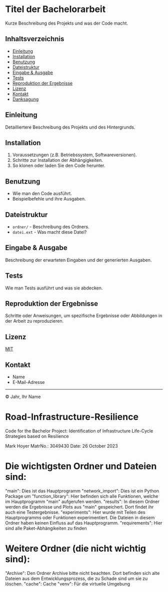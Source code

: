 # Titel der Bachelorarbeit

Kurze Beschreibung des Projekts und was der Code macht.

## Inhaltsverzeichnis

- [Einleitung](#einleitung)
- [Installation](#installation)
- [Benutzung](#benutzung)
- [Dateistruktur](#dateistruktur)
- [Eingabe & Ausgabe](#eingabe--ausgabe)
- [Tests](#tests)
- [Reproduktion der Ergebnisse](#reproduktion-der-ergebnisse)
- [Lizenz](#lizenz)
- [Kontakt](#kontakt)
- [Danksagung](#danksagung)

## Einleitung

Detailliertere Beschreibung des Projekts und des Hintergrunds.

## Installation

1. Voraussetzungen (z.B. Betriebssystem, Softwareversionen).
2. Schritte zur Installation der Abhängigkeiten.
3. So klonen oder laden Sie den Code herunter.

## Benutzung

- Wie man den Code ausführt.
- Beispielbefehle und ihre Ausgaben.

## Dateistruktur

- `ordner/` - Beschreibung des Ordners.
- `datei.ext` - Was macht diese Datei?

## Eingabe & Ausgabe

Beschreibung der erwarteten Eingaben und der generierten Ausgaben.

## Tests

Wie man Tests ausführt und was sie abdecken.

## Reproduktion der Ergebnisse

Schritte oder Anweisungen, um spezifische Ergebnisse oder Abbildungen in der Arbeit zu reproduzieren.

## Lizenz

[MIT](LICENSE)

## Kontakt

- Name
- E-Mail-Adresse

---

© Jahr, Ihr Name


# Road-Infrastructure-Resilience

Code for the Bachelor Project: Identification of Infrastructure Life-Cycle Strategies based on Resilience

Mark Hoyer
MatrNo.: 3049430
Date: 26 October 2023


# Die wichtigsten Ordner und Dateien sind:

"main":                 Dies ist das Hauptprogramm
"network_import":       Dies ist ein Python Package um 
"function_library":     Hier befinden sich alle Funktionen, welche im Hauptprogramm "main" aufgerufen werden.
"results":              In diesem Ordner werden die Ergebnisse und Plots aus "main" gespeichert. Dort findet ihr 
                        auch eine Testergebnisse.
"experiments":          Hier wurde mit Teilen des Hauptprogramms oder Funktionen experimentiert. Die Dateien in 
                        diesem Ordner 
                        haben keinen Einfluss auf das Hauptprogramm.
"requirements":         Hier sind alle Paket-Abhängikeiten zu finden

# Weitere Ordner (die nicht wichtig sind):

"Archive": Den Ordner Archive bitte nicht beachten. Dort befinden sich alte Dateien aus dem Entwicklungsprozess, die zu Schade sind um sie zu löschen.
"cache": Cache
"venv": Für die virtuelle Umgebung

